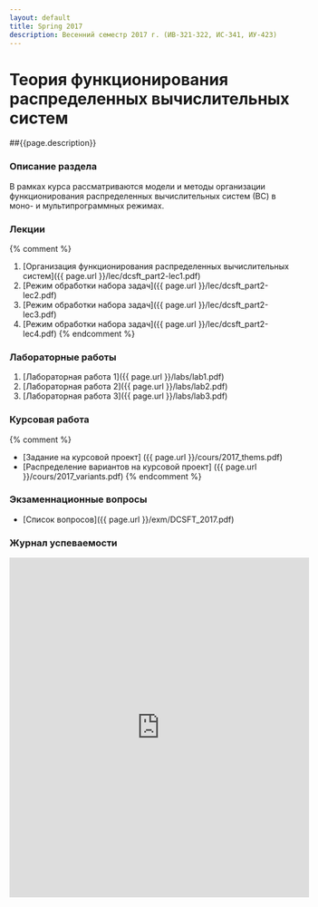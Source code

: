 ```yaml
---
layout: default
title: Spring 2017
description: Весенний семестр 2017 г. (ИВ-321-322, ИС-341, ИУ-423)
---
```

# Теория функционирования распределенных вычислительных систем

##{{page.description}}

### Описание раздела

В рамках курса рассматриваются модели и методы организации функционирования распределенных вычислительных систем (ВС) в моно- и мультипрограммных режимах.

### Лекции
{% comment %}
1. [Организация функционирования распределенных вычислительных систем]({{ page.url }}/lec/dcsft_part2-lec1.pdf)
2. [Режим обработки набора задач]({{ page.url }}/lec/dcsft_part2-lec2.pdf)
3. [Режим обработки набора задач]({{ page.url }}/lec/dcsft_part2-lec3.pdf)
4. [Режим обработки набора задач]({{ page.url }}/lec/dcsft_part2-lec4.pdf)
{% endcomment %}

### Лабораторные работы

1. [Лабораторная работа 1]({{ page.url }}/labs/lab1.pdf)
2. [Лабораторная работа 2]({{ page.url }}/labs/lab2.pdf)
3. [Лабораторная работа 3]({{ page.url }}/labs/lab3.pdf)

### Курсовая работа
{% comment %}
* [Задание на курсовой проект] ({{ page.url }}/cours/2017_thems.pdf)
* [Распределение вариантов на курсовой проект] ({{ page.url }}/cours/2017_variants.pdf)
{% endcomment %}
### Экзаменнационные вопросы

* [Список вопросов]({{ page.url }}/exm/DCSFT_2017.pdf)

### Журнал успеваемости

<iframe width="105%" height="600" frameborder="0" src="https://docs.google.com/spreadsheets/d/1-LSEegt_yFMfpGTn1NQOfJhLcv0jmre1mX42RRXAo1I/pubhtml?widget=true&amp;headers=false"></iframe>